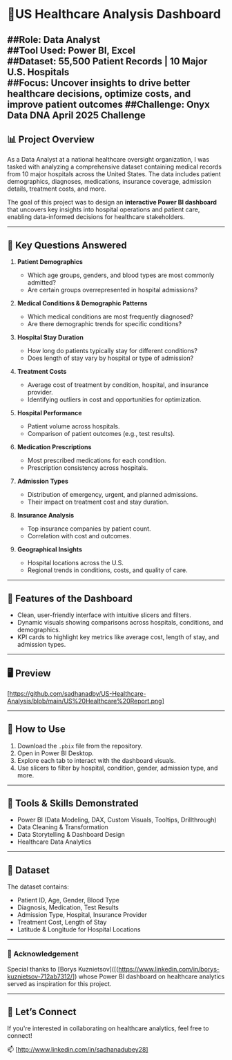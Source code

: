 # 🏥US Healthcare Analysis Dashboard

##Role: Data Analyst  
##Tool Used: Power BI, Excel  
##Dataset: 55,500 Patient Records | 10 Major U.S. Hospitals  
##Focus: Uncover insights to drive better healthcare decisions, optimize costs, and improve patient outcomes
##Challenge: Onyx Data DNA April 2025 Challenge
---

## 📊 Project Overview

As a Data Analyst at a national healthcare oversight organization, I was tasked with analyzing a comprehensive dataset containing medical records from 10 major hospitals across the United States. The data includes patient demographics, diagnoses, medications, insurance coverage, admission details, treatment costs, and more.

The goal of this project was to design an **interactive Power BI dashboard** that uncovers key insights into hospital operations and patient care, enabling data-informed decisions for healthcare stakeholders.

---

## 🧠 Key Questions Answered

1. **Patient Demographics**  
   - Which age groups, genders, and blood types are most commonly admitted?
   - Are certain groups overrepresented in hospital admissions?

2. **Medical Conditions & Demographic Patterns**  
   - Which medical conditions are most frequently diagnosed?
   - Are there demographic trends for specific conditions?

3. **Hospital Stay Duration**  
   - How long do patients typically stay for different conditions?
   - Does length of stay vary by hospital or type of admission?

4. **Treatment Costs**  
   - Average cost of treatment by condition, hospital, and insurance provider.
   - Identifying outliers in cost and opportunities for optimization.

5. **Hospital Performance**  
   - Patient volume across hospitals.
   - Comparison of patient outcomes (e.g., test results).

6. **Medication Prescriptions**  
   - Most prescribed medications for each condition.
   - Prescription consistency across hospitals.

7. **Admission Types**  
   - Distribution of emergency, urgent, and planned admissions.
   - Their impact on treatment cost and stay duration.

8. **Insurance Analysis**  
   - Top insurance companies by patient count.
   - Correlation with cost and outcomes.

9. **Geographical Insights**  
   - Hospital locations across the U.S.
   - Regional trends in conditions, costs, and quality of care.

---

## 📌 Features of the Dashboard

- Clean, user-friendly interface with intuitive slicers and filters.
- Dynamic visuals showing comparisons across hospitals, conditions, and demographics.
- KPI cards to highlight key metrics like average cost, length of stay, and admission types.

---

## 🖥️ Preview

[https://github.com/sadhanadby/US-Healthcare-Analysis/blob/main/US%20Healthcare%20Report.png]

---

## 🚀 How to Use

1. Download the `.pbix` file from the repository.
2. Open in Power BI Desktop.
3. Explore each tab to interact with the dashboard visuals.
4. Use slicers to filter by hospital, condition, gender, admission type, and more.

---

## 🧰 Tools & Skills Demonstrated

- Power BI (Data Modeling, DAX, Custom Visuals, Tooltips, Drillthrough)
- Data Cleaning & Transformation
- Data Storytelling & Dashboard Design
- Healthcare Data Analytics

---

## 📁 Dataset

The dataset contains:
- Patient ID, Age, Gender, Blood Type
- Diagnosis, Medication, Test Results
- Admission Type, Hospital, Insurance Provider
- Treatment Cost, Length of Stay
- Latitude & Longitude for Hospital Locations

---

### 📝 Acknowledgement

Special thanks to [Borys Kuznietsov]([(https://www.linkedin.com/in/borys-kuznietsov-712ab7312/]) whose Power BI dashboard on healthcare analytics served as inspiration for this project.

---

## 🤝 Let’s Connect

If you're interested in collaborating on healthcare analytics, feel free to connect!

📫 [http://www.linkedin.com/in/sadhanadubey28]

